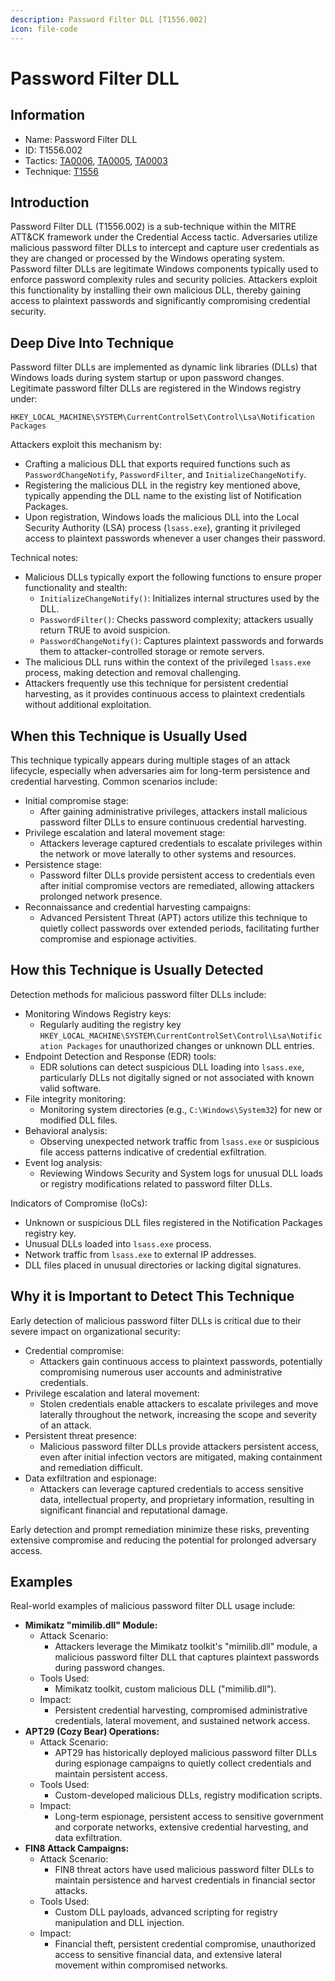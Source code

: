 ```yaml
---
description: Password Filter DLL [T1556.002]
icon: file-code
---
```


# Password Filter DLL

## Information

* Name: Password Filter DLL
* ID: T1556.002
* Tactics: [TA0006](../../ta0006/), [TA0005](../../ta0005/), [TA0003](../)
* Technique: [T1556](./)

## Introduction

Password Filter DLL (T1556.002) is a sub-technique within the MITRE ATT\&CK framework under the Credential Access tactic. Adversaries utilize malicious password filter DLLs to intercept and capture user credentials as they are changed or processed by the Windows operating system. Password filter DLLs are legitimate Windows components typically used to enforce password complexity rules and security policies. Attackers exploit this functionality by installing their own malicious DLL, thereby gaining access to plaintext passwords and significantly compromising credential security.

## Deep Dive Into Technique

Password filter DLLs are implemented as dynamic link libraries (DLLs) that Windows loads during system startup or upon password changes. Legitimate password filter DLLs are registered in the Windows registry under:

```
HKEY_LOCAL_MACHINE\SYSTEM\CurrentControlSet\Control\Lsa\Notification Packages
```

Attackers exploit this mechanism by:

* Crafting a malicious DLL that exports required functions such as `PasswordChangeNotify`, `PasswordFilter`, and `InitializeChangeNotify`.
* Registering the malicious DLL in the registry key mentioned above, typically appending the DLL name to the existing list of Notification Packages.
* Upon registration, Windows loads the malicious DLL into the Local Security Authority (LSA) process (`lsass.exe`), granting it privileged access to plaintext passwords whenever a user changes their password.

Technical notes:

* Malicious DLLs typically export the following functions to ensure proper functionality and stealth:
  * `InitializeChangeNotify()`: Initializes internal structures used by the DLL.
  * `PasswordFilter()`: Checks password complexity; attackers usually return TRUE to avoid suspicion.
  * `PasswordChangeNotify()`: Captures plaintext passwords and forwards them to attacker-controlled storage or remote servers.
* The malicious DLL runs within the context of the privileged `lsass.exe` process, making detection and removal challenging.
* Attackers frequently use this technique for persistent credential harvesting, as it provides continuous access to plaintext credentials without additional exploitation.

## When this Technique is Usually Used

This technique typically appears during multiple stages of an attack lifecycle, especially when adversaries aim for long-term persistence and credential harvesting. Common scenarios include:

* Initial compromise stage:
  * After gaining administrative privileges, attackers install malicious password filter DLLs to ensure continuous credential harvesting.
* Privilege escalation and lateral movement stage:
  * Attackers leverage captured credentials to escalate privileges within the network or move laterally to other systems and resources.
* Persistence stage:
  * Password filter DLLs provide persistent access to credentials even after initial compromise vectors are remediated, allowing attackers prolonged network presence.
* Reconnaissance and credential harvesting campaigns:
  * Advanced Persistent Threat (APT) actors utilize this technique to quietly collect passwords over extended periods, facilitating further compromise and espionage activities.

## How this Technique is Usually Detected

Detection methods for malicious password filter DLLs include:

* Monitoring Windows Registry keys:
  * Regularly auditing the registry key `HKEY_LOCAL_MACHINE\SYSTEM\CurrentControlSet\Control\Lsa\Notification Packages` for unauthorized changes or unknown DLL entries.
* Endpoint Detection and Response (EDR) tools:
  * EDR solutions can detect suspicious DLL loading into `lsass.exe`, particularly DLLs not digitally signed or not associated with known valid software.
* File integrity monitoring:
  * Monitoring system directories (e.g., `C:\Windows\System32`) for new or modified DLL files.
* Behavioral analysis:
  * Observing unexpected network traffic from `lsass.exe` or suspicious file access patterns indicative of credential exfiltration.
* Event log analysis:
  * Reviewing Windows Security and System logs for unusual DLL loads or registry modifications related to password filter DLLs.

Indicators of Compromise (IoCs):

* Unknown or suspicious DLL files registered in the Notification Packages registry key.
* Unusual DLLs loaded into `lsass.exe` process.
* Network traffic from `lsass.exe` to external IP addresses.
* DLL files placed in unusual directories or lacking digital signatures.

## Why it is Important to Detect This Technique

Early detection of malicious password filter DLLs is critical due to their severe impact on organizational security:

* Credential compromise:
  * Attackers gain continuous access to plaintext passwords, potentially compromising numerous user accounts and administrative credentials.
* Privilege escalation and lateral movement:
  * Stolen credentials enable attackers to escalate privileges and move laterally throughout the network, increasing the scope and severity of an attack.
* Persistent threat presence:
  * Malicious password filter DLLs provide attackers persistent access, even after initial infection vectors are mitigated, making containment and remediation difficult.
* Data exfiltration and espionage:
  * Attackers can leverage captured credentials to access sensitive data, intellectual property, and proprietary information, resulting in significant financial and reputational damage.

Early detection and prompt remediation minimize these risks, preventing extensive compromise and reducing the potential for prolonged adversary access.

## Examples

Real-world examples of malicious password filter DLL usage include:

* **Mimikatz "mimilib.dll" Module:**
  * Attack Scenario:
    * Attackers leverage the Mimikatz toolkit's "mimilib.dll" module, a malicious password filter DLL that captures plaintext passwords during password changes.
  * Tools Used:
    * Mimikatz toolkit, custom malicious DLL ("mimilib.dll").
  * Impact:
    * Persistent credential harvesting, compromised administrative credentials, lateral movement, and sustained network access.
* **APT29 (Cozy Bear) Operations:**
  * Attack Scenario:
    * APT29 has historically deployed malicious password filter DLLs during espionage campaigns to quietly collect credentials and maintain persistent access.
  * Tools Used:
    * Custom-developed malicious DLLs, registry modification scripts.
  * Impact:
    * Long-term espionage, persistent access to sensitive government and corporate networks, extensive credential harvesting, and data exfiltration.
* **FIN8 Attack Campaigns:**
  * Attack Scenario:
    * FIN8 threat actors have used malicious password filter DLLs to maintain persistence and harvest credentials in financial sector attacks.
  * Tools Used:
    * Custom DLL payloads, advanced scripting for registry manipulation and DLL injection.
  * Impact:
    * Financial theft, persistent credential compromise, unauthorized access to sensitive financial data, and extensive lateral movement within compromised networks.
